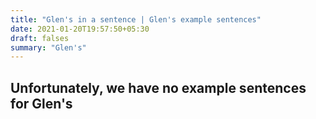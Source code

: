 ```yaml
---
title: "Glen's in a sentence | Glen's example sentences"
date: 2021-01-20T19:57:50+05:30
draft: falses
summary: "Glen's"
---
```

## Unfortunately, we have no example sentences for Glen's                 
